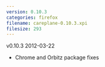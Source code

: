 ```yaml
---
version: 0.10.3
categories: firefox
filename: careplane-0.10.3.xpi
filesize: 293
---
```

v0.10.3 2012-03-22
* Chrome and Orbitz package fixes


